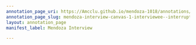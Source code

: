 ```yaml
---
annotation_page_uri: https://Amcclu.github.io/mendoza-1018/annotations/mendoza-interview-canvas-1-interviewee--interrupting--relating-firsthand-experience--consideration--gesturing--mimicking--reminiscing.json
annotation_page_slug: mendoza-interview-canvas-1-interviewee--interrupting--relating-firsthand-experience--consideration--gesturing--mimicking--reminiscing
layout: annotation_page
manifest_label: Mendoza Interview

---
```

